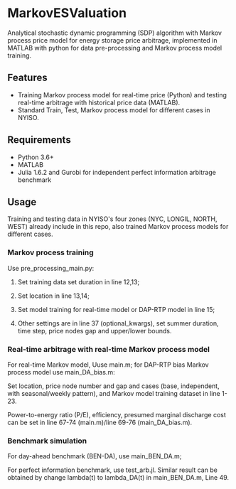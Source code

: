 # MarkovESValuation

Analytical stochastic dynamic programming (SDP) algorithm with Markov process price model for energy storage price arbitrage, implemented in MATLAB with python for data pre-processing and Markov process model training.

## Features
* Training Markov process model for real-time price (Python) and testing real-time arbitrage with historical price data (MATLAB).
* Standard Train, Test, Markov process model for different cases in NYISO.

## Requirements

* Python 3.6+
* MATLAB
* Julia 1.6.2 and Gurobi for independent perfect information arbitrage benchmark


## Usage
Training and testing data in NYISO's four zones (NYC, LONGIL, NORTH, WEST) already include in this repo, also trained Markov process models for different cases. 

### Markov process training
Use pre_processing_main.py: 

1. Set training data set duration in line 12,13;

2. Set location in line 13,14;

3. Set model training for real-time model or DAP-RTP model in line 15;

4. Other settings are in line 37 (optional_kwargs), set summer duration, time step, price nodes gap and upper/lower bounds.

### Real-time arbitrage with real-time Markov process model
For real-time Markov model, Uuse main.m; for DAP-RTP bias Markov process model use main_DA_bias.m:

Set location, price node number and gap and cases (base, independent, with seasonal/weekly pattern), and Markov model training dataset in line 1-23.

Power-to-energy ratio (P/E), efficiency, presumed marginal discharge cost can be set in line 67-74 (main.m)/line  69-76 (main_DA_bias.m).

### Benchmark simulation
For day-ahead benchmark (BEN-DA), use main_BEN_DA.m;

For perfect information benchmark, use test_arb.jl. Similar result can be obtained by change lambda(t) to lambda_DA(t) in main_BEN_DA.m, Line 49.
